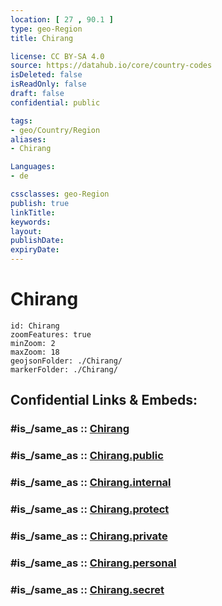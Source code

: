 ```yaml
---
location: [ 27 , 90.1 ] 
type: geo-Region
title: Chirang

license: CC BY-SA 4.0
source: https://datahub.io/core/country-codes
isDeleted: false
isReadOnly: false
draft: false
confidential: public

tags:
- geo/Country/Region
aliases:
- Chirang

Languages:
- de

cssclasses: geo-Region
publish: true
linkTitle: 
keywords: 
layout: 
publishDate: 
expiryDate: 
---
```


# Chirang

```leaflet
id: Chirang
zoomFeatures: true 
minZoom: 2 
maxZoom: 18
geojsonFolder: ./Chirang/
markerFolder: ./Chirang/
```


## Confidential Links & Embeds: 

### #is_/same_as :: [Chirang](/_Standards/Earth/Continent/Asia/Asia~South/Bhutan/Districts~Bhutan/Chirang.md) 

### #is_/same_as :: [Chirang.public](/_public/Earth/Continent/Asia/Asia~South/Bhutan/Districts~Bhutan/Chirang.public.md) 

### #is_/same_as :: [Chirang.internal](/_internal/Earth/Continent/Asia/Asia~South/Bhutan/Districts~Bhutan/Chirang.internal.md) 

### #is_/same_as :: [Chirang.protect](/_protect/Earth/Continent/Asia/Asia~South/Bhutan/Districts~Bhutan/Chirang.protect.md) 

### #is_/same_as :: [Chirang.private](/_private/Earth/Continent/Asia/Asia~South/Bhutan/Districts~Bhutan/Chirang.private.md) 

### #is_/same_as :: [Chirang.personal](/_personal/Earth/Continent/Asia/Asia~South/Bhutan/Districts~Bhutan/Chirang.personal.md) 

### #is_/same_as :: [Chirang.secret](/_secret/Earth/Continent/Asia/Asia~South/Bhutan/Districts~Bhutan/Chirang.secret.md)

